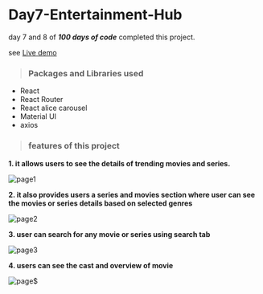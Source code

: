 # Day7-Entertainment-Hub

day 7 and 8  of ***100 days of code*** completed this project. 

see [Live demo](https://ranjithjupaka-entertainment-hub.netlify.app)

>### Packages and Libraries used
- React
- React Router
- React alice carousel
- Material UI
- axios

>### features of this project

**1. it allows users to see the details of trending movies and series.**

![page1](https://github.com/ranjithcoder/Day7-Entertainment-Hub/blob/main/screenshots/1.png)

**2. it also provides users a series and movies section where user can see the movies or series details based on selected genres**

![page2](https://github.com/ranjithcoder/Day7-Entertainment-Hub/blob/main/screenshots/2.png)

**3. user can search for any movie or series using search tab**

![page3](https://github.com/ranjithcoder/Day7-Entertainment-Hub/blob/main/screenshots/3.png)

**4. users can see the cast and overview of movie**

![page$](https://github.com/ranjithcoder/Day7-Entertainment-Hub/blob/main/screenshots/4.png)
